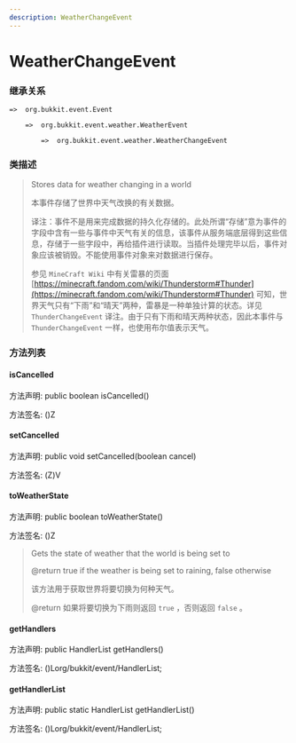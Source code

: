 ```yaml
---
description: WeatherChangeEvent
---
```


# WeatherChangeEvent

### 继承关系

    =>  org.bukkit.event.Event

        =>  org.bukkit.event.weather.WeatherEvent

            =>  org.bukkit.event.weather.WeatherChangeEvent

### 类描述

> Stores data for weather changing in a world
>
>
> 
> 本事件存储了世界中天气改换的有关数据。
>
>
> 
> 译注：事件不是用来完成数据的持久化存储的。此处所谓“存储”意为事件的字段中含有一些与事件中天气有关的信息，该事件从服务端底层得到这些信息，存储于一些字段中，再给插件进行读取。当插件处理完毕以后，事件对象应该被销毁。不能使用事件对象来对数据进行保存。
>
> 参见 `MineCraft Wiki` 中有关雷暴的页面 [https://minecraft.fandom.com/wiki/Thunderstorm#Thunder](https://minecraft.fandom.com/wiki/Thunderstorm#Thunder) 可知，世界天气只有“下雨”和“晴天”两种，雷暴是一种单独计算的状态。详见 `ThunderChangeEvent` 译注。由于只有下雨和晴天两种状态，因此本事件与 `ThunderChangeEvent` 一样，也使用布尔值表示天气。

### 方法列表

#### isCancelled

方法声明: public boolean isCancelled()

方法签名: ()Z

#### setCancelled

方法声明: public void setCancelled(boolean cancel)

方法签名: (Z)V

#### toWeatherState

方法声明: public boolean toWeatherState()

方法签名: ()Z

> Gets the state of weather that the world is being set to
>
> @return true if the weather is being set to raining, false otherwise
>
>
> 
> 该方法用于获取世界将要切换为何种天气。
>
> @return 如果将要切换为下雨则返回 `true` ，否则返回 `false` 。

#### getHandlers

方法声明: public HandlerList getHandlers()

方法签名: ()Lorg/bukkit/event/HandlerList;

#### getHandlerList

方法声明: public static HandlerList getHandlerList()

方法签名: ()Lorg/bukkit/event/HandlerList;